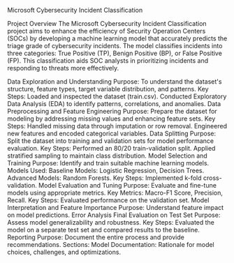 Microsoft Cybersecurity Incident Classification

Project Overview
The Microsoft Cybersecurity Incident Classification project aims to enhance the efficiency of Security Operation Centers (SOCs) by developing a machine learning model that accurately predicts the triage grade of cybersecurity incidents. The model classifies incidents into three categories: True Positive (TP), Benign Positive (BP), or False Positive (FP). This classification aids SOC analysts in prioritizing incidents and responding to threats more effectively.

Data Exploration and Understanding
Purpose: To understand the dataset's structure, feature types, target variable distribution, and patterns.
Key Steps:
Loaded and inspected the dataset (train.csv).
Conducted Exploratory Data Analysis (EDA) to identify patterns, correlations, and anomalies.
Data Preprocessing and Feature Engineering
Purpose: Prepare the dataset for modeling by addressing missing values and enhancing feature sets.
Key Steps:
Handled missing data through imputation or row removal.
Engineered new features and encoded categorical variables.
Data Splitting
Purpose: Split the dataset into training and validation sets for model performance evaluation.
Key Steps:
Performed an 80/20 train-validation split.
Applied stratified sampling to maintain class distribution.
Model Selection and Training
Purpose: Identify and train suitable machine learning models.
Models Used:
Baseline Models: Logistic Regression, Decision Trees.
Advanced Models: Random Forests.
Key Steps:
Implemented k-fold cross-validation.
Model Evaluation and Tuning
Purpose: Evaluate and fine-tune models using appropriate metrics.
Key Metrics:
Macro-F1 Score, Precision, Recall.
Key Steps:
Evaluated performance on the validation set.
Model Interpretation and Feature Importance
Purpose: Understand feature impact on model predictions.
Error Analysis
Final Evaluation on Test Set
Purpose: Assess model generalizability and robustness.
Key Steps:
Evaluated the model on a separate test set and compared results to the baseline.
Reporting
Purpose: Document the entire process and provide recommendations.
Sections:
Model Documentation: Rationale for model choices, challenges, and optimizations.
